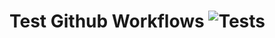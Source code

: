 # Test Github Workflows ![Tests](https://github.com/adaptiman/rust_github_testing/workflows/Tests/badge.svg)